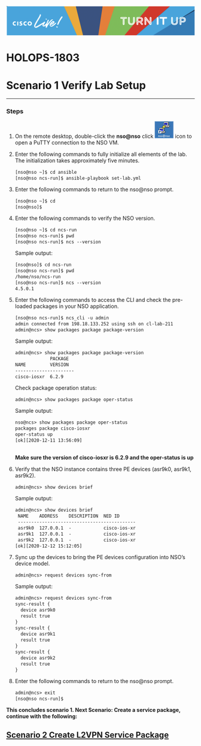 ![](./media/media/image2.png)

HOLOPS-1803
===========

# Scenario 1 Verify Lab Setup
----------------


        

### Steps 

1. On the remote desktop, double-click the **nso@nso** click ![](./media/media/putty.png) icon to open a PuTTY connection to the NSO VM.
2. Enter the following commands to fully initialize all elements of the lab. The initialization takes approximately five minutes.


    ```
    [nso@nso ~]$ cd ansible
    [nso@nso ncs-run]$ ansible-playbook set-lab.yml
    ```
3. Enter the following commands to return to the nso@nso prompt.

    ```
    [nso@nso ~]$ cd
    [nso@nso]$ 
    ```

1.  Enter the following commands to verify the NSO version.

    ```
    [nso@nso ~]$ cd ncs-run
    [nso@nso ncs-run]$ pwd
    [nso@nso ncs-run]$ ncs --version
    ```
    Sample output:
    
    ```
    [nso@nso]$ cd ncs-run
    [nso@nso ncs-run]$ pwd
    /home/nso/ncs-run
    [nso@nso ncs-run]$ ncs --version
    4.5.0.1
    ```
 

1.  Enter the following commands to access the CLI and check the pre-loaded packages in your NSO application.
    
    ```
    [nso@nso ncs-run]$ ncs_cli -u admin
    admin connected from 198.18.133.252 using ssh on cl-lab-211
    admin@ncs> show packages package package-version
    ```
    Sample output:
    
    ```
    admin@ncs> show packages package package-version
                 PACKAGE
    NAME         VERSION
    ----------------------
    cisco-iosxr  6.2.9    
    ```
    
    Check package operation status:
    
    ```
    admin@ncs> show packages package oper-status
    ```
    
    Sample output:
    
    ```
    nso@ncs> show packages package oper-status
    packages package cisco-iosxr
    oper-status up
    [ok][2020-12-11 13:56:09]
  
    ```
    
    **Make sure the version of cisco-iosxr is 6.2.9 and the
    oper-status is up**

1.  Verify that the NSO instance contains three PE devices (asr9k0, asr9k1, asr9k2).

    ```
    admin@ncs> show devices brief
    ```
    Sample output:
    
    ```
    admin@ncs> show devices brief
	 NAME    ADDRESS    DESCRIPTION  NED ID
	 --------------------------------------------
	 asr9k0  127.0.0.1  -            cisco-ios-xr
	 asr9k1  127.0.0.1  -            cisco-ios-xr
	 asr9k2  127.0.0.1  -            cisco-ios-xr
    [ok][2020-12-12 15:12:05]

    ```

1.  Sync up the devices to bring the PE devices configuration into NSO’s
    device model.

     ```
     admin@ncs> request devices sync-from
     ```

     Sample output:
     
      ```
     admin@ncs> request devices sync-from
     sync-result {
    	device asr9k0
    	result true
	  }
	  sync-result {
    	device asr9k1
    	result true
     }
     sync-result {
    	device asr9k2
    	result true
	  }

     ```
     
2. Enter the following commands to return to the nso@nso prompt.

   ```
   admin@ncs> exit
   [nso@nso ncs-run]$
   ```

**This concludes scenario 1. Next Scenario: Create a service package, continue with the following:**

 [Scenario 2 Create L2VPN Service Package](https://github.com/weiganghuang/HOLOPS-1803/blob/master/task1.md)
------

  

